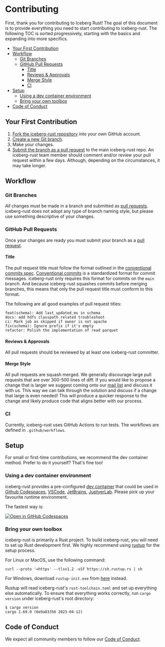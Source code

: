 <!--
  ~ Licensed to the Apache Software Foundation (ASF) under one
  ~ or more contributor license agreements.  See the NOTICE file
  ~ distributed with this work for additional information
  ~ regarding copyright ownership.  The ASF licenses this file
  ~ to you under the Apache License, Version 2.0 (the
  ~ "License"); you may not use this file except in compliance
  ~ with the License.  You may obtain a copy of the License at
  ~
  ~   http://www.apache.org/licenses/LICENSE-2.0
  ~
  ~ Unless required by applicable law or agreed to in writing,
  ~ software distributed under the License is distributed on an
  ~ "AS IS" BASIS, WITHOUT WARRANTIES OR CONDITIONS OF ANY
  ~ KIND, either express or implied.  See the License for the
  ~ specific language governing permissions and limitations
  ~ under the License.
-->

# Contributing

First, thank you for contributing to Iceberg Rust! The goal of this document is to provide everything you need to start contributing to iceberg-rust. The following TOC is sorted progressively, starting with the basics and expanding into more specifics.

- [Your First Contribution](#your-first-contribution)
- [Workflow](#workflow)
  - [Git Branches](#git-branches)
  - [GitHub Pull Requests](#github-pull-requests)
    - [Title](#title)
    - [Reviews & Approvals](#reviews--approvals)
    - [Merge Style](#merge-style)
    - [CI](#ci)
- [Setup](#setup)
  - [Using a dev container environment](#using-a-dev-container-environment)
  - [Bring your own toolbox](#bring-your-own-toolbox)
- [Code of Conduct](#code-of-conduct)

## Your First Contribution

1. [Fork the iceberg-rust repository](https://github.com/apache/iceberg-rust/fork) into your own GitHub account.
1. [Create a new Git branch](https://help.github.com/en/github/collaborating-with-issues-and-pull-requests/creating-and-deleting-branches-within-your-repository).
1. Make your changes.
1. [Submit the branch as a pull request](https://help.github.com/en/github/collaborating-with-issues-and-pull-requests/creating-a-pull-request-from-a-fork) to the main iceberg-rust repo. An iceberg-rust team member should comment and/or review your pull request within a few days. Although, depending on the circumstances, it may take longer.

## Workflow

### Git Branches

*All* changes must be made in a branch and submitted as [pull requests](#github-pull-requests). iceberg-rust does not adopt any type of branch naming style, but please use something descriptive of your changes.

### GitHub Pull Requests

Once your changes are ready you must submit your branch as a [pull request](https://github.com/apache/iceberg-rust/pulls).

#### Title

The pull request title must follow the format outlined in the [conventional commits spec](https://www.conventionalcommits.org). [Conventional commits](https://www.conventionalcommits.org) is a standardized format for commit messages. iceberg-rust only requires this format for commits on the `main` branch. And because iceberg-rust squashes commits before merging branches, this means that only the pull request title must conform to this format.

The following are all good examples of pull request titles:

```text
feat(schema): Add last_updated_ms in schema
docs: add hdfs classpath related troubleshoot
ci: Mark job as skipped if owner is not apache
fix(schema): Ignore prefix if it's empty
refactor: Polish the implementation of read parquet
```

#### Reviews & Approvals

All pull requests should be reviewed by at least one iceberg-rust committer.

#### Merge Style

All pull requests are squash merged. We generally discourage large pull requests that are over 300-500 lines of diff. If you would like to propose a change that is larger we suggest coming onto our [mail list](mailto:dev@iceberg.apache.org) and discuss it with us. This way we can talk through the solution and discuss if a change that large is even needed! This will produce a quicker response to the change and likely produce code that aligns better with our process.

### CI

Currently, iceberg-rust uses GitHub Actions to run tests. The workflows are defined in `.github/workflows`.

## Setup

For small or first-time contributions, we recommend the dev container method. Prefer to do it yourself? That's fine too!

### Using a dev container environment

iceberg-rust provides a pre-configured [dev container](https://containers.dev/) that could be used in [Github Codespaces](https://github.com/features/codespaces), [VSCode](https://code.visualstudio.com/), [JetBrains](https://www.jetbrains.com/remote-development/gateway/), [JuptyerLab](https://jupyterlab.readthedocs.io/en/stable/). Please pick up your favourite runtime environment.

The fastest way is:

[![Open in GitHub Codespaces](https://github.com/codespaces/badge.svg)](https://codespaces.new/apache/iceberg-rust?quickstart=1&machine=standardLinux32gb)

### Bring your own toolbox

iceberg-rust is primarily a Rust project. To build iceberg-rust, you will need to set up Rust development first. We highly recommend using [rustup](https://rustup.rs/) for the setup process.

For Linux or MacOS, use the following command:

```shell
curl --proto '=https' --tlsv1.2 -sSf https://sh.rustup.rs | sh
```

For Windows, download `rustup-init.exe` from [here](https://win.rustup.rs/x86_64) instead.

Rustup will read iceberg-rust's `rust-toolchain.toml` and set up everything else automatically. To ensure that everything works correctly, run `cargo version` under iceberg-rust's root directory:

```shell
$ cargo version
cargo 1.69.0 (6e9a83356 2023-04-12)
```

## Code of Conduct

We expect all community members to follow our [Code of Conduct](https://www.apache.org/foundation/policies/conduct.html).
